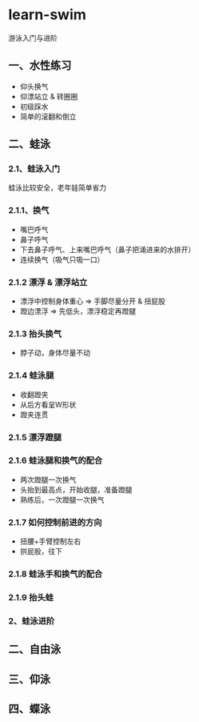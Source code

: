 # learn-swim

游泳入门与进阶

## 一、水性练习

* 仰头换气
* 仰漂站立 & 转圈圈
* 初级踩水
* 简单的滚翻和倒立

## 二、蛙泳

### 2.1、蛙泳入门

蛙泳比较安全，老年娃简单省力

### 2.1.1、换气

* 嘴巴呼气
* 鼻子呼气
* 下去鼻子呼气、上来嘴巴呼气（鼻子把涌进来的水排开）
* 连续换气（吸气只吸一口）

### 2.1.2 漂浮 & 漂浮站立

* 漂浮中控制身体重心 => 手脚尽量分开 & 扭屁股
* 蹬边漂浮 => 先低头，漂浮稳定再蹬腿

### 2.1.3 抬头换气

* 脖子动，身体尽量不动

### 2.1.4 蛙泳腿

* 收翻蹬夹
* 从后方看呈W形状
* 蹬夹连贯

### 2.1.5 漂浮蹬腿

### 2.1.6 蛙泳腿和换气的配合

* 两次蹬腿一次换气
* 头抬到最高点，开始收腿，准备蹬腿
* 熟练后，一次蹬腿一次换气

### 2.1.7 如何控制前进的方向

* 扭腰+手臂控制左右
* 拱屁股，往下

### 2.1.8 蛙泳手和换气的配合

### 2.1.9 抬头蛙

### 2、蛙泳进阶

## 二、自由泳

## 三、仰泳

## 四、蝶泳
